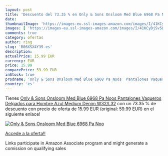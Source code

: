 ```yaml
---
layout: post
title: 'Descuento del 73.35 % en Only & Sons Onsloom Med Blue 6968 Pa Noo'
date: 
thumbnailImage: 'https://images-eu.ssl-images-amazon.com/images/I/41KCyDjSv5L._SL200_.jpg'
images: [ 'https://images-eu.ssl-images-amazon.com/images/I/41KCyDjSv5L._SL200_.jpg' ]
comments: true
category: ofertas
author: ring
slug: 'B06XSX4Y39-es'
description:
actualPrice: 15.99 EUR
currency: EUR
price: 15.99
comparePrice: 59.99 EUR
inStock: true
prodname: 'Only & Sons Onsloom Med Blue 6968 Pa Noos  Pantalones Vaqueros Delgados para Hombre  Azul  Medium Denim   W32/L32'
country: 'es'
---
```


Tienes [Only & Sons Onsloom Med Blue 6968 Pa Noos  Pantalones Vaqueros Delgados para Hombre  Azul  Medium Denim   W32/L32](https://www.amazon.es/dp/B06XSX4Y39/?tag=tolees-21) con un 73.35 % de descuento con precio de oferta de 15.99 EUR (original: 59.99 EUR) en el siguiente enlace!

[![Only & Sons Onsloom Med Blue 6968 Pa Noo](https://images-eu.ssl-images-amazon.com/images/I/41KCyDjSv5L._SL200_.jpg)](https://www.amazon.es/dp/B06XSX4Y39/?tag=tolees-21)

[Accede a la oferta!!](https://www.amazon.es/dp/B06XSX4Y39/?tag=tolees-21)

Links participate in Amazon Associate program and might generate a comission on qualifying sales


